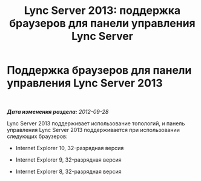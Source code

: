 ﻿---
title: 'Lync Server 2013: поддержка браузеров для панели управления Lync Server'
TOCTitle: Поддержка браузеров для панели управления Lync Server
ms:assetid: 716829ec-f00c-4425-9fb6-0c4c4d4006e7
ms:mtpsurl: https://technet.microsoft.com/ru-ru/library/JJ204993(v=OCS.15)
ms:contentKeyID: 49310139
ms.date: 05/19/2016
mtps_version: v=OCS.15
ms.translationtype: HT
---

# Поддержка браузеров для панели управления Lync Server 2013

 

_**Дата изменения раздела:** 2012-09-28_

Lync Server 2013 поддерживает использование топологий, и панель управления Lync Server 2013 поддерживается при использовании следующих браузеров:

  - Internet Explorer 10, 32-разрядная версия

  - Internet Explorer 9, 32-разрядная версия

  - Internet Explorer 8, 32-разрядная версия

